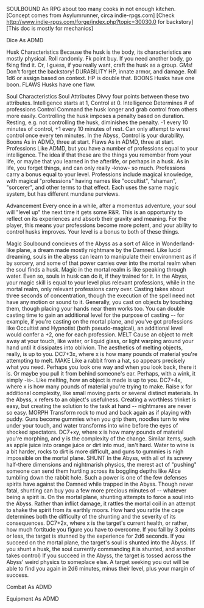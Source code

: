 SOULBOUND
An RPG about too many cooks in not enough kitchen.
[Concept comes from Asylumrunner, circa indie-rpgs.com]
[Check http://www.indie-rpgs.com/forge/index.php?topic=30030.0 for backstory]
[This doc is mostly for mechanics]

Dice
	As ADMD

Husk Characteristics
	Because the husk is the body, its characteristics are mostly physical.
	Roll randomly. Fk point buy. If you need another body, go fking find it.
	Or, I guess, if you really want, craft the husk as a group.
	GMs! Don't forget the backstory!
	DURABILITY
		HP, innate armor, and damage.
		Roll 1d6 or assign based on context. HP is double that.
	BOONS
		Husks have one boon.
	FLAWS
		Husks have one flaw.
		
Soul Characteristics
	Soul Attributes
		Divvy four points between these two attributes. Intelligence starts at 1, Control at 0.
		Intelligence
			Determines # of professions
		Control
			Command the husk longer and grab control from others more easily.
			Controlling the husk imposes a penalty based on duration.
			Resting, e.g. not controlling the husk, diminishes the penalty.
			-1 every 10 minutes of control, +1 every 10 minutes of rest.
			Can only attempt to wrest control once every ten minutes.
			In the Abyss, Control is your durability.
	Boons
		As in ADMD, three at start.
	Flaws
		As in ADMD, three at start.
	Professions
		Like ADMD, but you have a number of professions equal to your intelligence. The idea if that these are the things you remember from your life, or maybe that you learned in the afterlife, or perhaps in a husk. As in life, you forget things, and can only really -know- so much. Professions carry a bonus equal to your level. Professions include magical knowledge, with magical "professions" having names like "occultist", "shaman", "sorcerer", and other terms to that effect. Each uses the same magic system, but has different mundane purviews.
		
Advancement
	Every once in a while, after a momentus adventure, your soul will "level up" the next time it gets some R&R. This is an opportunity to reflect on its experiences and absorb their gravity and meaning. For the player, this means your professions become more potent, and your ability to control husks improves. Your level is a bonus to both of these things.
	
Magic
	Soulbound concieves of the Abyss as a sort of Alice in Wonderland-like plane, a dream made mostly nightmare by the Damned. Like lucid dreaming, souls in the abyss can learn to manipulate their environment as if by sorcery, and some of that power carries over into the mortal realm when the soul finds a husk. Magic in the mortal realm is like speaking through water.
	Even so, souls in husk can do it, if they trained for it. In the Abyss, your magic skill is equal to your level plus relevant professions, while in the mortal realm, only relevant professions carry over.
	Casting takes about three seconds of concentration, though the execution of the spell need not have any motion or sound to it. Generally, you cast on objects by touching them, though placing your hands near them works too. You can double casting time to gain an additional level for the purpose of casting -- for example, if you're casting on the mortal plane, and you've got professions like Occultist and Hypnotist (both pseudo-magical), an additional level would confer a +2, one for each profession.
	MELT
		Cause an object to melt away at your touch, like water, or liquid glass, or light warping around your hand until it dissipates into oblivion. The aesthetics of melting objects, really, is up to you.
		DC7+3x, where x is how many pounds of material you're attempting to melt.
	MAKE
		Like a rabbit from a hat, so appears precisely what you need. Perhaps you look one way and when you look back, there it is. Or maybe you pull it from behind someone's ear. Perhaps, with a wink, it simply -is-. Like melting, how an object is made is up to you.
		DC7+4x, where x is how many pounds of material you're trying to make. Raise x for additional complexity, like small moving parts or several distinct materials. In the Abyss, x refers to an object's usefulness. Creating a worthless trinket is easy, but creating the solution to the task at hand -- nightmares are never so easy.
	MORPH
		Transform rock to mud and back again as if playing with puddy. Guns become gummies when you grip them, noodles turn to wire under your touch, and water transforms into wine before the eyes of shocked spectators.
		DC7+xy, where x is how many pounds of material you're morphing, and y is the complexity of the change. Similar items, such as apple juice into orange juice or dirt into mud, isn't hard. Water to wine is a bit harder, rocks to dirt is more difficult, and guns to gummies is nigh impossible on the mortal plane.
	SHUNT
		In the Abyss, with all of its screwy half-there dimensions and nightmarish physics, the merest act of "pushing" someone can send them hurtling across its boggling depths like Alice tumbling down the rabbit hole. Such a power is one of the few defenses spirits have against the Damned while trapped in the Abyss. Though never fatal, shunting can buy you a few more precious minutes of -- whatever being a spirit is.
		On the mortal plane, shunting attempts to force a soul into the Abyss. Rather than inflict damage, it rattles the mortal coil in an attempt to shake the spirit from its earthly moors. How hard you rattle the cage determines both the difficulty of the shunting and the severity of its consequences.
		DC7+2x, where x is the target's current health, or rather, how much fortitude you figure you have to overcome. If you fail by 3 points or less, the target is stunned by the experience for 2d6 seconds. If you succeed on the mortal plane, the target's soul is shunted into the Abyss. (If you shunt a husk, the soul currently commanding it is shunted, and another takes control) If you succeed in the Abyss, the target is tossed across the Abyss' weird physics to someplace else. A target seeking you out will be able to find you again in 2d6 minutes, minus their level, plus your margin of success.
		
Combat
	As ADMD
	
Equipment
	As ADMD
